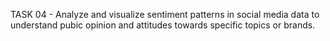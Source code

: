 TASK 04 - Analyze and visualize sentiment patterns in social media data to understand pubic opinion and attitudes towards specific topics or brands.

